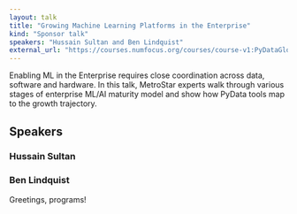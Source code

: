 ```yaml
---
layout: talk
title: "Growing Machine Learning Platforms in the Enterprise"
kind: "Sponsor talk"
speakers: "Hussain Sultan and Ben Lindquist"
external_url: "https://courses.numfocus.org/courses/course-v1:PyDataGlobal+PDG20-talks+2020/jump_to/block-v1:PyDataGlobal+PDG20-talks+2020+type@vertical+block@00d8a24535254c6fb40e40d96a70373d"
---
```


Enabling ML in the Enterprise requires close coordination across data, software and hardware. In this talk, MetroStar experts walk through various stages of enterprise ML/AI maturity model and show how PyData tools map to the growth trajectory.

## Speakers

### Hussain Sultan



### Ben Lindquist

Greetings, programs!
